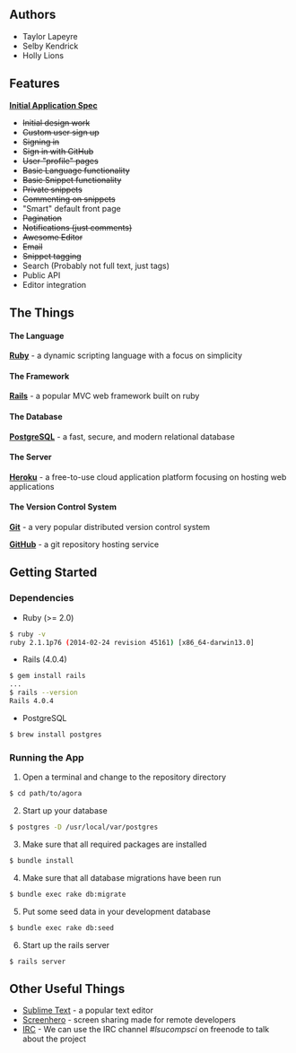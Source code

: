 ## Authors

- Taylor Lapeyre
- Selby Kendrick
- Holly Lions

## Features

**[Initial Application Spec][spec]**

- ~~Initial design work~~
- ~~Custom user sign up~~
- ~~Signing in~~
- ~~Sign in with GitHub~~
- ~~User "profile" pages~~
- ~~Basic Language functionality~~
- ~~Basic Snippet functionality~~
- ~~Private snippets~~
- ~~Commenting on snippets~~
- "Smart" default front page
- ~~Pagination~~
- ~~Notifications (just comments)~~
- ~~Awesome Editor~~
- ~~Email~~
- ~~Snippet tagging~~
- Search (Probably not full text, just tags)
- Public API
- Editor integration

## The Things

#### The Language

**[Ruby][ruby]** - a dynamic scripting language with a focus on simplicity


#### The Framework

**[Rails][rails]** - a popular MVC web framework built on ruby

#### The Database

**[PostgreSQL][postgre]** - a fast, secure, and modern relational database


#### The Server

**[Heroku][heroku]** - a free-to-use cloud application platform focusing on hosting web applications


#### The Version Control System

**[Git][git]** - a very popular distributed version control system

**[GitHub][github]** - a git repository hosting service


## Getting Started

### Dependencies

- Ruby (>= 2.0)

```bash
$ ruby -v
ruby 2.1.1p76 (2014-02-24 revision 45161) [x86_64-darwin13.0]
```

- Rails (4.0.4)

```bash
$ gem install rails
...
$ rails --version
Rails 4.0.4
```

- PostgreSQL

```bash
$ brew install postgres
```

### Running the App

1. Open a terminal and change to the repository directory

``` bash
$ cd path/to/agora
```

2. Start up your database

```bash
$ postgres -D /usr/local/var/postgres
```

3. Make sure that all required packages are installed

``` bash
$ bundle install
```

4. Make sure that all database migrations have been run

``` bash
$ bundle exec rake db:migrate
```

5. Put some seed data in your development database

``` bash
$ bundle exec rake db:seed
```

6. Start up the rails server

```
$ rails server
```

## Other Useful Things

- [Sublime Text][subl] - a popular text editor
- [Screenhero][screenhero] - screen sharing made for remote developers
- [IRC][irc] - We can use the IRC channel *#lsucompsci* on freenode to talk about the project


[ruby]: https://www.ruby-lang.org/en/
[rails]: http://guides.rubyonrails.org/getting_started.html
[heroku]: https://www.heroku.com/
[git]: http://gitref.org/
[subl]: http://www.sublimetext.com/
[screenhero]: http://screenhero.com/
[github]: https://github.com/
[postgre]: http://www.postgresql.org/
[irc]: http://webchat.freenode.net/?channels=lsucompsci
[spec]: https://docs.google.com/document/d/13zR1kAtHhCP0CI6najiTOtRcOdG9E93Je5OW2Vu1K_s/edit?usp=sharing
